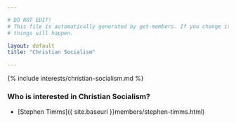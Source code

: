 ```yaml
---

# DO NOT EDIT!
# This file is automatically generated by get-members. If you change it, bad
# things will happen.

layout: default
title: "Christian Socialism"

---
```


{% include interests/christian-socialism.md %}

### Who is interested in Christian Socialism?


* [Stephen Timms]({ site.baseurl }}members/stephen-timms.html)
